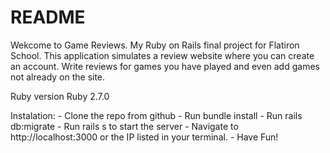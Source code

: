 # README

Wekcome to Game Reviews. My Ruby on Rails final project for Flatiron School. This application simulates a review website where you can create an account. Write reviews for games you have played and even add games not already on the site. 

 Ruby version
    Ruby 2.7.0

Instalation: 
    - Clone the repo from github
    - Run bundle install
    - Run rails db:migrate 
    - Run rails s to start the server
    - Navigate to http://localhost:3000 or the IP listed in your terminal.
    - Have Fun!

